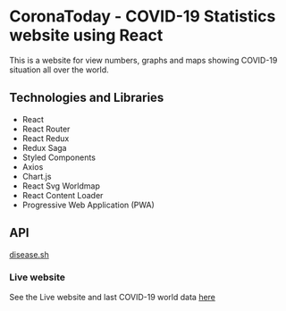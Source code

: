 # CoronaToday - COVID-19 Statistics website using React

This is a website for view numbers, graphs and maps showing COVID-19 situation all over the world.

## Technologies and Libraries

- React
- React Router
- React Redux
- Redux Saga
- Styled Components
- Axios
- Chart.js
- React Svg Worldmap
- React Content Loader
- Progressive Web Application (PWA)
## API

[disease.sh](https://disease.sh/)

### Live website

See the Live website and last COVID-19 world data [here](https://mahmood-kn.github.io/corona-today 'CoronaToday')
